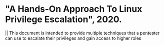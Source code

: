 # "A Hands-On Approach To Linux Privilege Escalation", 2020. 
|| This document is intended to provide multiple techniques that a pentester can use to escalate their privileges and gain access to higher roles